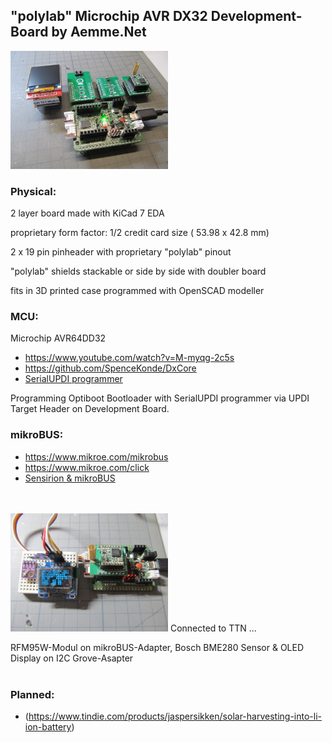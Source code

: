 ## "polylab" Microchip AVR DX32 Development-Board by Aemme.Net

<img src="Images/IMG_3666_20.jpg" alt="polylab" width="50%">

### Physical:
2 layer board made with KiCad 7 EDA

proprietary form factor: 1/2 credit card size ( 53.98 x 42.8 mm)

2 x 19 pin pinheader with proprietary "polylab" pinout

"polylab" shields stackable or side by side with doubler board

fits in 3D printed case programmed with OpenSCAD modeller


### MCU:
Microchip AVR64DD32
* https://www.youtube.com/watch?v=M-myqg-2c5s
* https://github.com/SpenceKonde/DxCore
* [SerialUPDI programmer](https://www.tindie.com/products/mcudude/serialupdi-programmer)

Programming Optiboot Bootloader with SerialUPDI programmer via UPDI Target Header on Development Board.
 

### mikroBUS:
* https://www.mikroe.com/mikrobus
* https://www.mikroe.com/click
* [Sensirion & mikroBUS](https://developer.sensirion.com/partner-spotlight/partner-spotlight-mikroelektronika)
<br>
<br>
<img src="Images/IMG_3669_20.jpg" alt="polylab" width="50%">
Connected to TTN ...

RFM95W-Modul on mikroBUS-Adapter, Bosch BME280 Sensor & OLED Display on I2C Grove-Asapter
<br>
<br>

### Planned:

* (https://www.tindie.com/products/jaspersikken/solar-harvesting-into-li-ion-battery)


